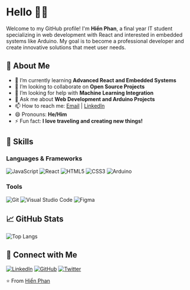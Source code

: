 # Hello ✌🏻

Welcome to my GitHub profile! I'm **Hiển Phan**, a final year IT student specializing in web development with React and interested in embedded systems like Arduino. My goal is to become a professional developer and create innovative solutions that meet user needs.

## 🌟 About Me

- 🌱 I’m currently learning **Advanced React and Embedded Systems**
- 👯 I’m looking to collaborate on **Open Source Projects**
- 🤔 I’m looking for help with **Machine Learning Integration**
- 💬 Ask me about **Web Development and Arduino Projects**
- 📫 How to reach me: [Email](mailto:phanminhhien0701@gmail.com) | [LinkedIn](https://www.linkedin.com/in/minh-hi%E1%BB%83n-phan-30007b216/)
- 😄 Pronouns: **He/Him**
- ⚡ Fun fact: **I love traveling and creating new things!**

## 🚀 Skills

### Languages & Frameworks
![JavaScript](https://img.shields.io/badge/-JavaScript-F7DF1E?style=flat&logo=javascript&logoColor=black)
![React](https://img.shields.io/badge/-React-61DAFB?style=flat&logo=react&logoColor=black)
![HTML5](https://img.shields.io/badge/-HTML5-E34F26?style=flat&logo=html5&logoColor=white)
![CSS3](https://img.shields.io/badge/-CSS3-1572B6?style=flat&logo=css3&logoColor=white)
![Arduino](https://img.shields.io/badge/-Arduino-00979D?style=flat&logo=arduino&logoColor=white)

### Tools
![Git](https://img.shields.io/badge/-Git-F05032?style=flat&logo=git&logoColor=white)
![Visual Studio Code](https://img.shields.io/badge/-VS%20Code-007ACC?style=flat&logo=visual-studio-code&logoColor=white)
![Figma](https://img.shields.io/badge/-Figma-F24E1E?style=flat&logo=figma&logoColor=white)

## 📈 GitHub Stats
![Top Langs](https://github-readme-stats.vercel.app/api/top-langs/?username=pmh3107&layout=compact&theme=radical)

## 🔗 Connect with Me

[![LinkedIn](https://img.shields.io/badge/-LinkedIn-0A66C2?style=flat&logo=linkedin&logoColor=white)](https://www.linkedin.com/in/minh-hi%E1%BB%83n-phan-30007b216/)
[![GitHub](https://img.shields.io/badge/-GitHub-181717?style=flat&logo=github&logoColor=white)](https://github.com/pmh3107)
[![Twitter](https://img.shields.io/badge/-Twitter-1DA1F2?style=flat&logo=twitter&logoColor=white)](https://twitter.com/your_twitter_handle)

⭐️ From [Hiển Phan](https://github.com/pmh3107)
